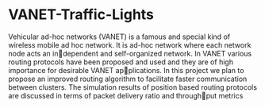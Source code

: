# VANET-Traffic-Lights

Vehicular ad-hoc networks (VANET) is a famous and special kind of wireless
mobile ad hoc network. It is ad-hoc network where each network node acts an independent and self-organized network. In VANET various routing protocols have
been proposed and used and they are of high importance for desirable VANET applications. In this project we plan to propose an improved routing algorithm to
facilitate faster communication between clusters. The simulation results of position
based routing protocols are discussed in terms of packet delivery ratio and throughput metrics

